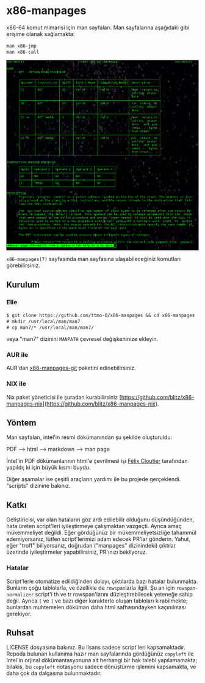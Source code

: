 # x86-manpages

x86-64 komut mimarisi için man sayfaları. Man sayfalarına aşağıdaki gibi erişime olanak sağlamakta:

```
man x86-jmp
man x86-call
```

<p align="center">
  <img src="ss.png" align="middle">
</p>


`x86-manpages(7)` sayfasında man sayfasına ulaşabileceğiniz komutları görebilirsiniz.

## Kurulum

### Elle
```
$ git clone https://github.com/ttmo-O/x86-manpages && cd x86-manpages
# mkdir /usr/local/man/man7
# cp man7/* /usr/local/man/man7/
```
veya "man7" dizinini `MANPATH` çevresel değişkeninize ekleyin.

### AUR ile

AUR'dan [x86-manpages-git](https://aur.archlinux.org/packages/x86-manpages-git/) paketini edinebilirsiniz.

### NIX ile

Nix paket yöneticisi ile şuradan kurabilirsiniz [https://github.com/blitz/x86-manpages-nix](https://github.com/blitz/x86-manpages-nix).

## Yöntem

Man sayfaları, intel'in resmi dökümanından şu şekilde oluşturuldu:

PDF --> html --> markdown --> man page

İntel'in PDF dökümanlarının html'e çevrilmesi işi [Félix Cloutier](https://www.felixcloutier.com/x86/index.html) tarafından yapıldı; ki işin büyük kısmı buydu.

Diğer aşamalar ise çeşitli araçların yardımı ile bu projede gerçeklendi. "scripts" dizinine bakınız.


## Katkı

Geliştiricisi, var olan hataların göz ardı edilebilir olduğunu düşündüğünden, hata üreten script'leri iyileştirmeye çalışmaktan vazgeçti. Ayrıca amaç mükemmeliyet değildi. Eğer gördüğünüz bir mükemmeliyetsizliğe tahammül edemiyorsanız, lütfen script'lerimizi adam edecek PR'lar gönderin. Yahut, eğer "troff" biliyorsanız, doğrudan ("manpages" dizinindeki) çıktılar üzerinde iyileştirmeler yapabilirsiniz, PR'ınızı bekliyoruz.

### Hatalar

Script'lerle otomatize edildiğinden dolayı, çıktılarda bazı hatalar bulunmakta. Bunların çoğu tablolarla, ve özellikle de `rowspan`larla ilgili. Şu an için `rowspan-normalizer` script'i th ve tr rowspan'larını düzleştirebilecek yeteneğe sahip değil. Ayrıca `[` ve `]` ve bazı diğer karakterle oluşan tabloları kırabilmekte; bunlardan muhtemelen döküman daha html safhasındayken kaçınılması gerekiyor.

## Ruhsat

LICENSE dosyasına bakınız. Bu lisans sadece script'leri kapsamaktadır. Repoda bulunan kullanıma hazır man sayfalarında gördüğünüz `copyleft` ile Intel'in orjinal dökümantasyonuna ait herhangi bir hak talebi yapılamamakta; bilakis, bu `copyleft` notasyonu sadece dönüştürme işlemini kapsamakta, ve daha çok da dalgasına bulunmaktadır.
